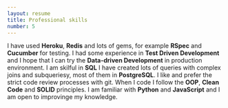 ```yaml
---
layout: resume
title: Professional skills
number: 5
---
```

I have used **Heroku**, **Redis** and lots of gems, for example **RSpec** and **Cucumber** for testing. I had some experience in **Test Driven Development** and I hope that I can try the **Data-driven Development** in production environment.
I am skilful in **SQL** I have created lots of queries with complex joins and subqueriesy, most of them in **PostgreSQL**. I like and prefer the strict code review processes with git. When I code I follow the **OOP**, **Clean Code** and **SOLID** principles. I am familiar with **Python** and **JavaScript** and I am open to improvinge my knowledge.

